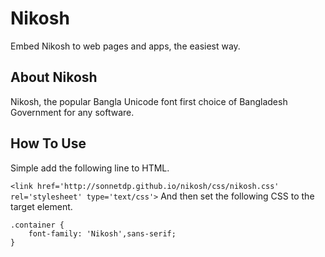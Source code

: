 # Nikosh
Embed Nikosh to web pages and apps, the easiest way.

## About Nikosh
Nikosh, the popular Bangla Unicode font first choice of Bangladesh Government for any software.

## How To Use
Simple add the following line to HTML.

``` <link href='http://sonnetdp.github.io/nikosh/css/nikosh.css' rel='stylesheet' type='text/css'> ```
And then set the following CSS to the target element.

```
.container {
    font-family: 'Nikosh',sans-serif;
}
```
